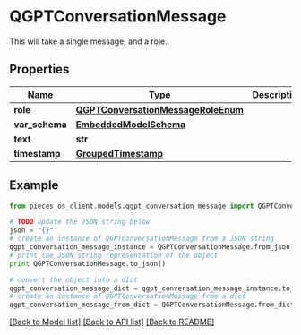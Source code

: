 # QGPTConversationMessage

This will take a single message, and a role.

## Properties
Name | Type | Description | Notes
------------ | ------------- | ------------- | -------------
**role** | [**QGPTConversationMessageRoleEnum**](QGPTConversationMessageRoleEnum.md) |  | 
**var_schema** | [**EmbeddedModelSchema**](EmbeddedModelSchema.md) |  | [optional] 
**text** | **str** |  | 
**timestamp** | [**GroupedTimestamp**](GroupedTimestamp.md) |  | 

## Example

```python
from pieces_os_client.models.qgpt_conversation_message import QGPTConversationMessage

# TODO update the JSON string below
json = "{}"
# create an instance of QGPTConversationMessage from a JSON string
qgpt_conversation_message_instance = QGPTConversationMessage.from_json(json)
# print the JSON string representation of the object
print QGPTConversationMessage.to_json()

# convert the object into a dict
qgpt_conversation_message_dict = qgpt_conversation_message_instance.to_dict()
# create an instance of QGPTConversationMessage from a dict
qgpt_conversation_message_from_dict = QGPTConversationMessage.from_dict(qgpt_conversation_message_dict)
```
[[Back to Model list]](../README.md#documentation-for-models) [[Back to API list]](../README.md#documentation-for-api-endpoints) [[Back to README]](../README.md)


